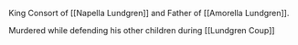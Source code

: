 King Consort of [[Napella Lundgren]] and Father of [[Amorella Lundgren]].

Murdered while defending his other children during [[Lundgren Coup]]